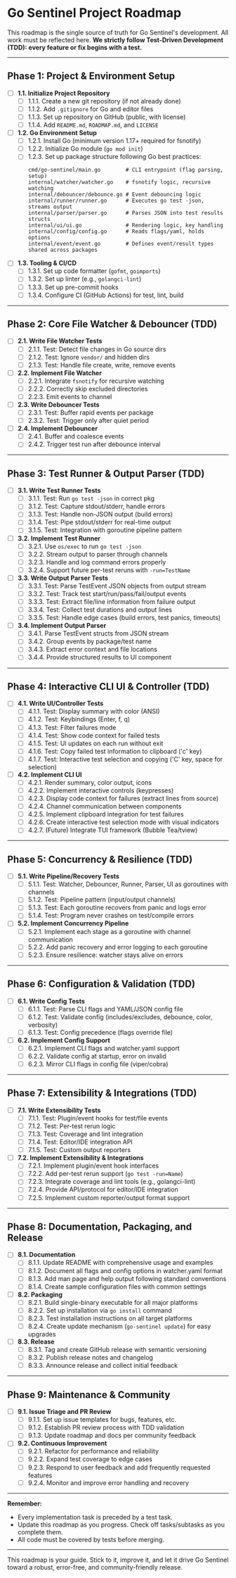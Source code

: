 # Go Sentinel Project Roadmap

This roadmap is the single source of truth for Go Sentinel's development. All work must be reflected here. **We strictly follow Test-Driven Development (TDD): every feature or fix begins with a test.**

---

## Phase 1: Project & Environment Setup

- [ ] **1.1. Initialize Project Repository**
  - [ ] 1.1.1. Create a new git repository (if not already done)
  - [ ] 1.1.2. Add `.gitignore` for Go and editor files
  - [ ] 1.1.3. Set up repository on GitHub (public, with license)
  - [ ] 1.1.4. Add `README.md`, `ROADMAP.md`, and `LICENSE`
- [ ] **1.2. Go Environment Setup**
  - [ ] 1.2.1. Install Go (minimum version 1.17+ required for fsnotify)
  - [ ] 1.2.2. Initialize Go module (`go mod init`)
  - [ ] 1.2.3. Set up package structure following Go best practices:
    ```
    cmd/go-sentinel/main.go        # CLI entrypoint (flag parsing, setup)
    internal/watcher/watcher.go    # fsnotify logic, recursive watching
    internal/debouncer/debounce.go # Event debouncing logic
    internal/runner/runner.go      # Executes go test -json, streams output
    internal/parser/parser.go      # Parses JSON into test results structs
    internal/ui/ui.go              # Rendering logic, key handling
    internal/config/config.go      # Reads flags/yaml, holds options
    internal/event/event.go        # Defines event/result types shared across packages
    ```
- [ ] **1.3. Tooling & CI/CD**
  - [ ] 1.3.1. Set up code formatter (`gofmt`, `goimports`)
  - [ ] 1.3.2. Set up linter (e.g., `golangci-lint`)
  - [ ] 1.3.3. Set up pre-commit hooks
  - [ ] 1.3.4. Configure CI (GitHub Actions) for test, lint, build

---

## Phase 2: Core File Watcher & Debouncer (TDD)

- [ ] **2.1. Write File Watcher Tests**
  - [ ] 2.1.1. Test: Detect file changes in Go source dirs
  - [ ] 2.1.2. Test: Ignore `vendor/` and hidden dirs
  - [ ] 2.1.3. Test: Handle file create, write, remove events
- [ ] **2.2. Implement File Watcher**
  - [ ] 2.2.1. Integrate `fsnotify` for recursive watching
  - [ ] 2.2.2. Correctly skip excluded directories
  - [ ] 2.2.3. Emit events to channel
- [ ] **2.3. Write Debouncer Tests**
  - [ ] 2.3.1. Test: Buffer rapid events per package
  - [ ] 2.3.2. Test: Trigger only after quiet period
- [ ] **2.4. Implement Debouncer**
  - [ ] 2.4.1. Buffer and coalesce events
  - [ ] 2.4.2. Trigger test run after debounce interval

---

## Phase 3: Test Runner & Output Parser (TDD)

- [ ] **3.1. Write Test Runner Tests**
  - [ ] 3.1.1. Test: Run `go test -json` in correct pkg
  - [ ] 3.1.2. Test: Capture stdout/stderr, handle errors
  - [ ] 3.1.3. Test: Handle non-JSON output (build errors)
  - [ ] 3.1.4. Test: Pipe stdout/stderr for real-time output
  - [ ] 3.1.5. Test: Integration with goroutine pipeline pattern
- [ ] **3.2. Implement Test Runner**
  - [ ] 3.2.1. Use `os/exec` to run `go test -json`
  - [ ] 3.2.2. Stream output to parser through channels
  - [ ] 3.2.3. Handle and log command errors properly
  - [ ] 3.2.4. Support future per-test reruns with `-run=TestName`
- [ ] **3.3. Write Output Parser Tests**
  - [ ] 3.3.1. Test: Parse TestEvent JSON objects from output stream
  - [ ] 3.3.2. Test: Track test start/run/pass/fail/output events
  - [ ] 3.3.3. Test: Extract file/line information from failure output
  - [ ] 3.3.4. Test: Collect test durations and output lines
  - [ ] 3.3.5. Test: Handle edge cases (build errors, test panics, timeouts)
- [ ] **3.4. Implement Output Parser**
  - [ ] 3.4.1. Parse TestEvent structs from JSON stream
  - [ ] 3.4.2. Group events by package/test name
  - [ ] 3.4.3. Extract error context and file locations
  - [ ] 3.4.4. Provide structured results to UI component

---

## Phase 4: Interactive CLI UI & Controller (TDD)

- [ ] **4.1. Write UI/Controller Tests**
  - [ ] 4.1.1. Test: Display summary with color (ANSI)
  - [ ] 4.1.2. Test: Keybindings (Enter, f, q)
  - [ ] 4.1.3. Test: Filter failures mode
  - [ ] 4.1.4. Test: Show code context for failed tests
  - [ ] 4.1.5. Test: UI updates on each run without exit
  - [ ] 4.1.6. Test: Copy failed test information to clipboard ('c' key)
  - [ ] 4.1.7. Test: Interactive test selection and copying ('C' key, space for selection)
- [ ] **4.2. Implement CLI UI**
  - [ ] 4.2.1. Render summary, color output, icons
  - [ ] 4.2.2. Implement interactive controls (keypresses)
  - [ ] 4.2.3. Display code context for failures (extract lines from source)
  - [ ] 4.2.4. Channel communication between components
  - [ ] 4.2.5. Implement clipboard integration for test failures
  - [ ] 4.2.6. Create interactive test selection mode with visual indicators
  - [ ] 4.2.7. (Future) Integrate TUI framework (Bubble Tea/tview)

---

## Phase 5: Concurrency & Resilience (TDD)

- [ ] **5.1. Write Pipeline/Recovery Tests**
  - [ ] 5.1.1. Test: Watcher, Debouncer, Runner, Parser, UI as goroutines with channels
  - [ ] 5.1.2. Test: Pipeline pattern (input/output channels)
  - [ ] 5.1.3. Test: Each goroutine recovers from panic and logs error
  - [ ] 5.1.4. Test: Program never crashes on test/compile errors
- [ ] **5.2. Implement Concurrency Pipeline**
  - [ ] 5.2.1. Implement each stage as a goroutine with channel communication
  - [ ] 5.2.2. Add panic recovery and error logging to each goroutine
  - [ ] 5.2.3. Ensure resilience: watcher stays alive on errors

---

## Phase 6: Configuration & Validation (TDD)

- [ ] **6.1. Write Config Tests**
  - [ ] 6.1.1. Test: Parse CLI flags and YAML/JSON config file
  - [ ] 6.1.2. Test: Validate config (includes/excludes, debounce, color, verbosity)
  - [ ] 6.1.3. Test: Config precedence (flags override file)
- [ ] **6.2. Implement Config Support**
  - [ ] 6.2.1. Implement CLI flags and watcher.yaml support
  - [ ] 6.2.2. Validate config at startup, error on invalid
  - [ ] 6.2.3. Mirror CLI flags in config file (viper/cobra)

---

## Phase 7: Extensibility & Integrations (TDD)

- [ ] **7.1. Write Extensibility Tests**
  - [ ] 7.1.1. Test: Plugin/event hooks for test/file events
  - [ ] 7.1.2. Test: Per-test rerun logic
  - [ ] 7.1.3. Test: Coverage and lint integration
  - [ ] 7.1.4. Test: Editor/IDE integration API
  - [ ] 7.1.5. Test: Custom output reporters
- [ ] **7.2. Implement Extensibility & Integrations**
  - [ ] 7.2.1. Implement plugin/event hook interfaces
  - [ ] 7.2.2. Add per-test rerun support (`go test -run=Name`)
  - [ ] 7.2.3. Integrate coverage and lint tools (e.g., golangci-lint)
  - [ ] 7.2.4. Provide API/protocol for editor/IDE integration
  - [ ] 7.2.5. Implement custom reporter/output format support

---

## Phase 8: Documentation, Packaging, and Release

- [ ] **8.1. Documentation**
  - [ ] 8.1.1. Update README with comprehensive usage and examples
  - [ ] 8.1.2. Document all flags and config options in watcher.yaml format
  - [ ] 8.1.3. Add man page and help output following standard conventions
  - [ ] 8.1.4. Create sample configuration files with common settings
- [ ] **8.2. Packaging**
  - [ ] 8.2.1. Build single-binary executable for all major platforms
  - [ ] 8.2.2. Set up installation via `go install` command
  - [ ] 8.2.3. Test installation instructions on all target platforms
  - [ ] 8.2.4. Create update mechanism (`go-sentinel update`) for easy upgrades
- [ ] **8.3. Release**
  - [ ] 8.3.1. Tag and create GitHub release with semantic versioning
  - [ ] 8.3.2. Publish release notes and changelog
  - [ ] 8.3.3. Announce release and collect initial feedback

---

## Phase 9: Maintenance & Community

- [ ] **9.1. Issue Triage and PR Review**
  - [ ] 9.1.1. Set up issue templates for bugs, features, etc.
  - [ ] 9.1.2. Establish PR review process with TDD validation
  - [ ] 9.1.3. Update roadmap and docs per community feedback
- [ ] **9.2. Continuous Improvement**
  - [ ] 9.2.1. Refactor for performance and reliability
  - [ ] 9.2.2. Expand test coverage to edge cases
  - [ ] 9.2.3. Respond to user feedback and add frequently requested features
  - [ ] 9.2.4. Monitor and improve error handling and recovery

---

**Remember:**
- Every implementation task is preceded by a test task.
- Update this roadmap as you progress. Check off tasks/subtasks as you complete them.
- All code must be covered by tests before merging.

---

This roadmap is your guide. Stick to it, improve it, and let it drive Go Sentinel toward a robust, error-free, and community-friendly release.
